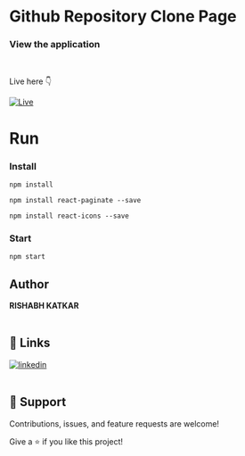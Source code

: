 # Github Repository Clone Page

### View the application

<br>

Live here 👇

[![Live](https://img.shields.io/netlify/6cd739eb-49a9-4522-a4af-0b573c012968?color=green&logo=l&logoColor=white)](https://632f2483299c483247ae763b--effortless-tarsier-a52424.netlify.app/ "View Live")

# Run

### Install

```
npm install
```

```
npm install react-paginate --save
```

```
npm install react-icons --save
```

### Start 

```
npm start
```

## Author

**RISHABH KATKAR**
<br>
<br>

## 🔗 Links

[![linkedin](https://img.shields.io/badge/linkedin-0A66C2?style=for-the-badge&logo=linkedin&logoColor=white)](https://www.linkedin.com/in/rishabh-katkar-b8591414a/ "Welcome")
<br>
<br>

## 🤝 Support

Contributions, issues, and feature requests are welcome!

Give a ⭐️ if you like this project!
